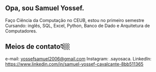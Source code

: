 ## Opa, sou Samuel Yossef.

   Faço Ciência da Computação no CEUB, estou no primeiro semestre
   Cursando: inglês, SQL, Excel, Python, Banco de Dado e Arquitetura de Computadores.
## Meios de contato👇🏼
   e-mail: yossefsamuel2006@gmail.com
   Instagram: .sayosaca.
   LinkedIn:  https://www.linkedin.com/in/samuel-yossef-cavalcante-8bb511365
